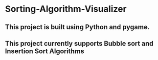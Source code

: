 # Sorting-Algorithm-Visualizer

## This project is built using Python and pygame. 
## This project currently supports Bubble sort and Insertion Sort Algorithms
